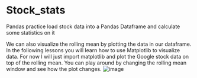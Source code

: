 # Stock_stats
Pandas practice
load stock data into a Pandas Dataframe and calculate some statistics on it

We can also visualize the rolling mean by plotting the data in our dataframe. In the following lessons you will learn how to use Matplotlib to visualize data. For now I will just import matplotlib and plot the Google stock data on top of the rolling mean. You can play around by changing the rolling mean window and see how the plot changes.
![image](https://github.com/user-attachments/assets/6573ff99-4123-468f-8325-6c6c6468de19)

